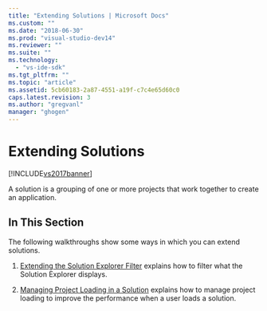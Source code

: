 ```yaml
---
title: "Extending Solutions | Microsoft Docs"
ms.custom: ""
ms.date: "2018-06-30"
ms.prod: "visual-studio-dev14"
ms.reviewer: ""
ms.suite: ""
ms.technology: 
  - "vs-ide-sdk"
ms.tgt_pltfrm: ""
ms.topic: "article"
ms.assetid: 5cb60183-2a87-4551-a19f-c7c4e65d60c0
caps.latest.revision: 3
ms.author: "gregvanl"
manager: "ghogen"
---
```

# Extending Solutions
[!INCLUDE[vs2017banner](../includes/vs2017banner.md)]

  
A solution is a grouping of one or more projects that work together to create an application.  
  
## In This Section  
 The following walkthroughs show some ways in which you can extend solutions.  
  
1.  [Extending the Solution Explorer Filter](../extensibility/extending-the-solution-explorer-filter.md) explains how to filter what the Solution Explorer displays.  
  
2.  [Managing Project Loading in a Solution](../extensibility/managing-project-loading-in-a-solution.md) explains how to manage project loading to improve the performance when a user loads a solution.

